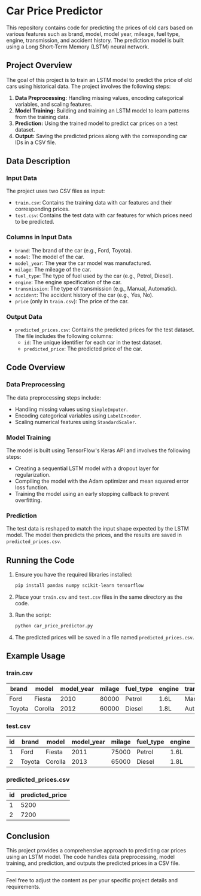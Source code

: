 # Car Price Predictor

This repository contains code for predicting the prices of old cars based on various features such as brand, model, model year, mileage, fuel type, engine, transmission, and accident history. The prediction model is built using a Long Short-Term Memory (LSTM) neural network.

## Project Overview

The goal of this project is to train an LSTM model to predict the price of old cars using historical data. The project involves the following steps:
1. **Data Preprocessing:** Handling missing values, encoding categorical variables, and scaling features.
2. **Model Training:** Building and training an LSTM model to learn patterns from the training data.
3. **Prediction:** Using the trained model to predict car prices on a test dataset.
4. **Output:** Saving the predicted prices along with the corresponding car IDs in a CSV file.

## Data Description

### Input Data
The project uses two CSV files as input:
- `train.csv`: Contains the training data with car features and their corresponding prices.
- `test.csv`: Contains the test data with car features for which prices need to be predicted.

### Columns in Input Data
- `brand`: The brand of the car (e.g., Ford, Toyota).
- `model`: The model of the car.
- `model_year`: The year the car model was manufactured.
- `milage`: The mileage of the car.
- `fuel_type`: The type of fuel used by the car (e.g., Petrol, Diesel).
- `engine`: The engine specification of the car.
- `transmission`: The type of transmission (e.g., Manual, Automatic).
- `accident`: The accident history of the car (e.g., Yes, No).
- `price` (only in `train.csv`): The price of the car.

### Output Data
- `predicted_prices.csv`: Contains the predicted prices for the test dataset. The file includes the following columns:
  - `id`: The unique identifier for each car in the test dataset.
  - `predicted_price`: The predicted price of the car.

## Code Overview

### Data Preprocessing
The data preprocessing steps include:
- Handling missing values using `SimpleImputer`.
- Encoding categorical variables using `LabelEncoder`.
- Scaling numerical features using `StandardScaler`.

### Model Training
The model is built using TensorFlow's Keras API and involves the following steps:
- Creating a sequential LSTM model with a dropout layer for regularization.
- Compiling the model with the Adam optimizer and mean squared error loss function.
- Training the model using an early stopping callback to prevent overfitting.

### Prediction
The test data is reshaped to match the input shape expected by the LSTM model. The model then predicts the prices, and the results are saved in `predicted_prices.csv`.

## Running the Code

1. Ensure you have the required libraries installed:
   ```bash
   pip install pandas numpy scikit-learn tensorflow
   ```

2. Place your `train.csv` and `test.csv` files in the same directory as the code.

3. Run the script:
   ```bash
   python car_price_predictor.py
   ```

4. The predicted prices will be saved in a file named `predicted_prices.csv`.

## Example Usage

### train.csv
| brand  | model  | model_year | milage | fuel_type | engine | transmission | accident | price |
|--------|--------|------------|--------|-----------|--------|--------------|----------|-------|
| Ford   | Fiesta | 2010       | 80000  | Petrol    | 1.6L   | Manual       | No       | 5000  |
| Toyota | Corolla| 2012       | 60000  | Diesel    | 1.8L   | Automatic    | No       | 7000  |

### test.csv
| id | brand  | model  | model_year | milage | fuel_type | engine | transmission | accident |
|----|--------|--------|------------|--------|-----------|--------|--------------|----------|
| 1  | Ford   | Fiesta | 2011       | 75000  | Petrol    | 1.6L   | Manual       | No       |
| 2  | Toyota | Corolla| 2013       | 65000  | Diesel    | 1.8L   | Automatic    | No       |

### predicted_prices.csv
| id | predicted_price |
|----|-----------------|
| 1  | 5200            |
| 2  | 7200            |

## Conclusion

This project provides a comprehensive approach to predicting car prices using an LSTM model. The code handles data preprocessing, model training, and prediction, and outputs the predicted prices in a CSV file.

---

Feel free to adjust the content as per your specific project details and requirements.
